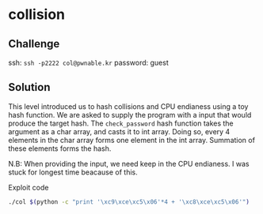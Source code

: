 # collision


## Challenge
ssh: `ssh -p2222 col@pwnable.kr`
password: guest


## Solution
This level introduced us to hash collisions and CPU endianess using a toy hash function. We are asked to supply the program with a input that would produce the target hash.
The `check_password` hash function takes the argument as a char array, and casts it to int array. Doing so, every 4 elements in the char array forms one element in the int array.
Summation of these elements forms the hash.

N.B: When providing the input, we need keep in the CPU endianess. I was stuck for longest time beacause of this.

Exploit code
```bash
./col $(python -c "print '\xc9\xce\xc5\x06'*4 + '\xc8\xce\xc5\x06'")
```
